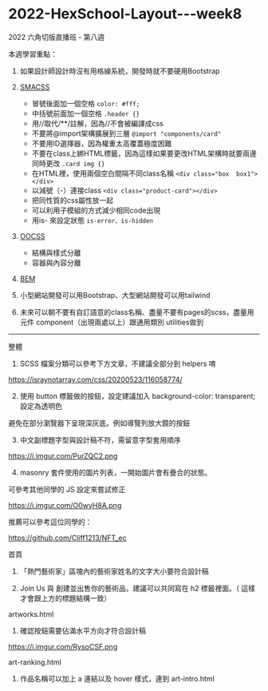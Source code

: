 # 2022-HexSchool-Layout---week8

2022 六角切版直播班 - 第八週

本週學習重點：

1. 如果設計師設計時沒有用格線系統，開發時就不要硬用Bootstrap

2. [SMACSS](https://docs.google.com/presentation/d/1BM12w_u-Y-oTqYAIBhq7CtUhcQ5IE-ZIg2PO205iVVs/edit#slide=id.p197)
    - 冒號後面加一個空格 `color: #fff;`
    - 中括號前面加一個空格 `.header {}`
    - 用//取代/**/註解，因為//不會被編譯成css
    - 不要將@import架構擴展到三層 `@import "components/card"`
    - 不要用ID選擇器，因為權重太高覆蓋極度困難
    - 不要在class上綁HTML標籤，因為這樣如果要更改HTML架構時就要兩邊同時更改 `.card img {}`
    - 在HTML裡，使用兩個空白間隔不同class名稱 `<div class="box  box1"></div>`
    - 以減號（-）連接class `<div class="product-card"></div>`
    - 把同性質的css屬性放一起
    - 可以利用子模組的方式減少相同code出現
    - 用is- 來設定狀態 `is-error、is-hidden`

3. [OOCSS](https://ithelp.ithome.com.tw/articles/10184862)
    - 結構與樣式分離
    - 容器與內容分離

4. [BEM](https://ithelp.ithome.com.tw/articles/10160545)

5. 小型網站開發可以用Bootstrap、大型網站開發可以用tailwind

6. 未來可以朝不要有自訂語意的class名稱、盡量不要有pages的scss，盡量用元件 component（出現兩處以上）跟通用類別 utilities做到 


---------------------------------




整體

1. SCSS 檔案分類可以參考下方文章，不建議全部分到 helpers 唷

https://israynotarray.com/css/20200523/116058774/

2. 使用 button 標籤做的按鈕，設定建議加入 background-color: transparent; 設定為透明色

避免在部分瀏覽器下呈現深灰底。例如導覽列放大鏡的按鈕

3. 中文副標題字型與設計稿不符，需留意字型套用順序

https://i.imgur.com/PurZQC2.png

4. masonry 套件使用的圖片列表，一開始圖片會有疊合的狀態。

可參考其他同學的 JS 設定來嘗試修正

https://i.imgur.com/O0wvH8A.png

推薦可以參考這位同學的：

https://github.com/Cliff1213/NFT_ec



首頁

1. 「熱門藝術家」區塊內的藝術家姓名的文字大小要符合設計稿

2. Join Us 與 創建並出售你的藝術品，建議可以共同寫在 h2 標籤裡面。（ 這樣才會跟上方的標題結構一致）



artworks.html

1. 確認按鈕需要佔滿水平方向才符合設計稿

https://i.imgur.com/RysoCSF.png



art-ranking.html

1. 作品名稱可以加上 a 連結以及 hover 樣式，連到 art-intro.html
